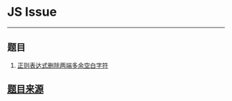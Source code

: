 # JS Issue

---

## 题目

1. [正则表达式删除两端多余空白字符](./issue/issue1/index.md)


## [题目来源](https://scriptoj.com/)